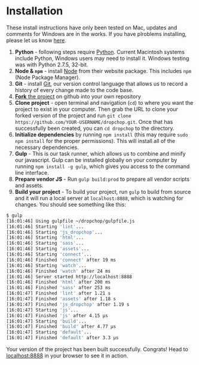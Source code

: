 # Installation

These install instructions have only been tested on Mac, updates and comments for Windows are in the works. If you have plroblems installing, please let us know [here](https://github.com/cugos/dropchop/issues/94).

1. **Python** - following steps require [Python](https://python.org/). Current Macintosh systems include Python, Windows users may need to install it. Windows testing was with Python 2.7.5, 32-bit.
1. **Node & `npm`** - install [Node](https://nodejs.org/) from their website package. This includes `npm` (Node Package Manager).
1. **Git** - install [Git](http://git-scm.com/), our version control language that allows us to record a history of every change made to the code base.
1. [**Fork** the project](https://help.github.com/articles/fork-a-repo/) on github into your own repository
1. **Clone project** - open terminal and navigation (`cd`) to where you want the project to exist in your computer. Then grab the URL to clone your forked version of the project and run `git clone https://github.com/YOUR-USERNAME/dropchop.git`. Once that has successfully been created, you can `cd dropchop` to the directory.
1. **Initialize dependencies** by running `npm install` (this may require `sudo npm install` for the proper permissions). This will install all of the necessary dependencies.
1. **Gulp** - This is our task runner, which allows us to combine and minify our javascript. Gulp can be installed globally on your computer by running `npm install -g gulp`, which gives you access to the command line interface.
1. **Prepare vendor JS** - Run `gulp build:prod` to prepare all vendor scripts and assets.
1. **Build your project** - To build your project, run `gulp` to build from source and it will run a local server at `localhost:8888`, which is watching for changes. You should see something like this:
``` bash
$ gulp
[16:01:46] Using gulpfile ~/dropchop/gulpfile.js
[16:01:46] Starting 'lint'...
[16:01:46] Starting 'js_dropchop'...
[16:01:46] Starting 'html'...
[16:01:46] Starting 'sass'...
[16:01:46] Starting 'assets'...
[16:01:46] Starting 'connect'...
[16:01:46] Finished 'connect' after 19 ms
[16:01:46] Starting 'watch'...
[16:01:46] Finished 'watch' after 24 ms
[16:01:46] Server started http://localhost:8888
[16:01:46] Finished 'html' after 200 ms
[16:01:46] Finished 'sass' after 253 ms
[16:01:47] Finished 'lint' after 1.21 s
[16:01:47] Finished 'assets' after 1.18 s
[16:01:47] Finished 'js_dropchop' after 1.19 s
[16:01:47] Starting 'js'...
[16:01:47] Finished 'js' after 4.15 μs
[16:01:47] Starting 'build'...
[16:01:47] Finished 'build' after 4.77 μs
[16:01:47] Starting 'default'...
[16:01:47] Finished 'default' after 3.3 μs
```

Your version of the project has been built successfully. Congrats! Head to [localhost:8888](http://0.0.0.0:8888) in your browser to see it in action.
